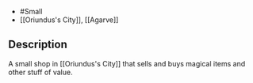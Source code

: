 - #Small 
- [[Oriundus's City]], [[Agarve]]
## Description
A small shop in [[Oriundus's City]] that sells and buys magical items and other stuff of value.